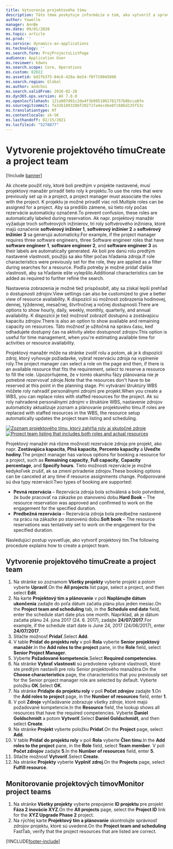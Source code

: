 ```yaml
---
title: Vytvorenie projektového tímu
description: Táto téma poskytuje informácie o tom, ako vytvoriť a spravovať projektové tímy.
author: Yowelle
manager: AnnBe
ms.date: 09/01/2020
ms.topic: article
ms.prod: ''
ms.service: dynamics-ax-applications
ms.technology: ''
ms.search.form: ProjProjectsListPage
audience: Application User
ms.reviewer: kdwns
ms.search.scope: Core, Operations
ms.custom: 82022
ms.assetid: bd2fb375-84c6-428a-8e54-f0f719045898
ms.search.region: Global
ms.author: andchoi
ms.search.validFrom: 2016-02-28
ms.dyn365.ops.version: AX 7.0.0
ms.openlocfilehash: 121a007d91c2da4f3b9951901781757b8bcca8fe
ms.sourcegitcommit: fa32b1893286f20271fa4ec4be8fc68bd135f53c
ms.translationtype: HT
ms.contentlocale: sk-SK
ms.lasthandoff: 02/15/2021
ms.locfileid: "5270877"
---
```

# <a name="create-a-project-team"></a><span data-ttu-id="58046-103">Vytvorenie projektového tímu</span><span class="sxs-lookup"><span data-stu-id="58046-103">Create a project team</span></span>

[!include [banner](../includes/banner.md)]

<span data-ttu-id="58046-104">Ak chcete použiť roly, ktoré boli predtým v projekte nastavené, musí projektový manažér priradiť tieto roly k projektu.</span><span class="sxs-lookup"><span data-stu-id="58046-104">To use the roles that were previously set up in a project, a project manager must associate the roles with the project.</span></span> <span data-ttu-id="58046-105">K projektu je možné priradiť viac rolí.</span><span class="sxs-lookup"><span data-stu-id="58046-105">Multiple roles can be assigned for a project.</span></span> <span data-ttu-id="58046-106">Aby sa predišlo zámene, sú tieto roly počas rezervácie automaticky označené.</span><span class="sxs-lookup"><span data-stu-id="58046-106">To prevent confusion, these roles are automatically labeled during reservation.</span></span> <span data-ttu-id="58046-107">Ak napr. projektový manažér vyžaduje troch softvérových inžinierov, tri roly softvérového inžiniera, ktoré majú označenie **softvérový inžinier 1**, **softvérový inžinier 2** a **softvérový inžinier 3** sa generujú automaticky.</span><span class="sxs-lookup"><span data-stu-id="58046-107">For example, if the project manager requires three software engineers, three Software engineer roles that have **software engineer 1**, **software engineer 2**, and **software engineer 3** as their labels are automatically generated.</span></span> <span data-ttu-id="58046-108">Ak boli pre danú rolu predtým nastavené vlastnosti, použijú sa ako filter počas hľadania zdroja.</span><span class="sxs-lookup"><span data-stu-id="58046-108">If role characteristics were previously set for the role, they are applied as a filter during searches for a resource.</span></span> <span data-ttu-id="58046-109">Podľa potreby je možné pridať ďalšie vlastnosti, aby sa hľadanie ešte vylepšilo.</span><span class="sxs-lookup"><span data-stu-id="58046-109">Additional characteristics can be added as required to further refine the search.</span></span>

<span data-ttu-id="58046-110">Nastavenia zobrazenia je možné tiež prispôsobiť, aby sa získal lepší prehľad o dostupnosti zdrojov.</span><span class="sxs-lookup"><span data-stu-id="58046-110">View settings can also be customized to give a better view of resource availability.</span></span> <span data-ttu-id="58046-111">K dispozícii sú možnosti zobrazenia hodinovej, dennej, týždennej, mesačnej, štvrťročnej a ročnej dostupnosti.</span><span class="sxs-lookup"><span data-stu-id="58046-111">There are options to show hourly, daily, weekly, monthly, quarterly, and annual availability.</span></span> <span data-ttu-id="58046-112">K dispozícii je tiež možnosť zobraziť dostupnú a zostávajúcu kapacitu zdrojov.</span><span class="sxs-lookup"><span data-stu-id="58046-112">There is also an option to show available and remaining capacity on resources.</span></span> <span data-ttu-id="58046-113">Táto možnosť je užitočná na správu času, keď odhadujete dostupný čas na aktivity alebo dostupnosť zdrojov.</span><span class="sxs-lookup"><span data-stu-id="58046-113">This option is useful for time management, when you're estimating available time for activities or resource availability.</span></span>

<span data-ttu-id="58046-114">Projektový manažér môže na stránke zvoliť rolu a potom, ak je k dispozícii zdroj, ktorý vyhovuje požiadavke, vybrať rezerváciu zdroja na vyplnenie roly.</span><span class="sxs-lookup"><span data-stu-id="58046-114">The project manager can select a role on the page and then, if there is an available resource that fits the requirement, select to reserve a resource to fill the role.</span></span> <span data-ttu-id="58046-115">Upozorňujeme, že v tomto okamihu fázy plánovania nie je potrebné rezervovať zdroje.</span><span class="sxs-lookup"><span data-stu-id="58046-115">Note that the resources don't have to be reserved at this point in the planning stage.</span></span> <span data-ttu-id="58046-116">Pri vytváraní štruktúry WBS môžete roly nahradiť personálnymi zdrojmi pre projekt.</span><span class="sxs-lookup"><span data-stu-id="58046-116">When you create a WBS, you can replace roles with staffed resources for the project.</span></span> <span data-ttu-id="58046-117">Ak sú roly nahradené personálnymi zdrojmi v štruktúre WBS, nastavenie zdrojov automaticky aktualizuje zoznam a plánovanie projektového tímu.</span><span class="sxs-lookup"><span data-stu-id="58046-117">If roles are replaced with staffed resources in the WBS, the resource setup automatically updates the project team listing and scheduling.</span></span>

<span data-ttu-id="58046-118">[![Zoznam projektového tímu, ktorý zahŕňa roly aj skutočné zdroje](./media/projectresourcing03-1024x368.jpg)](./media/projectresourcing03.jpg)</span><span class="sxs-lookup"><span data-stu-id="58046-118">[![Project team listing that includes both roles and actual resources](./media/projectresourcing03-1024x368.jpg)](./media/projectresourcing03.jpg)</span></span> 

<span data-ttu-id="58046-119">Projektový manažér má rôzne možnosti rezervácie zdroja pre projekt, ako napr. **Zostávajúca kapacita**, **Plná kapacita**, **Percento kapacity** a **Uveďte hodiny**.</span><span class="sxs-lookup"><span data-stu-id="58046-119">The project manager has various options for booking a resource for a project, such as **Remaining capacity**, **Full capacity**, **Capacity percentage**, and **Specify hours**.</span></span> <span data-ttu-id="58046-120">Tieto možnosti rezervácie je možné kedykoľvek zrušiť, ak sa zmení priradenie zdrojov.</span><span class="sxs-lookup"><span data-stu-id="58046-120">These booking options can be canceled at any time if resource assignments change.</span></span> <span data-ttu-id="58046-121">Podporované sú dva typy rezervácií:</span><span class="sxs-lookup"><span data-stu-id="58046-121">Two types of booking are supported:</span></span>

- <span data-ttu-id="58046-122">**Pevná rezervácia** – Rezervácia zdroja bola schválená a bolo potvrdené, že bude pracovať na zákazke po stanovenú dobu.</span><span class="sxs-lookup"><span data-stu-id="58046-122">**Hard Book** – The resource reservation was approved and confirmed to work on the engagement for the specified duration.</span></span>
- <span data-ttu-id="58046-123">**Predbežná rezervácia** – Rezervácia zdroja bola predbežne nastavené na prácu na zákazke po stanovenú dobu.</span><span class="sxs-lookup"><span data-stu-id="58046-123">**Soft book** – The resource reservations was tentatively set to work on the engagement for the specified duration.</span></span>

<span data-ttu-id="58046-124">Nasledujúci postup vysvetľuje, ako vytvoriť projektový tím.</span><span class="sxs-lookup"><span data-stu-id="58046-124">The following procedure explains how to create a project team.</span></span>

## <a name="create-a-project-team"></a><span data-ttu-id="58046-125">Vytvorenie projektového tímu</span><span class="sxs-lookup"><span data-stu-id="58046-125">Create a project team</span></span>

1. <span data-ttu-id="58046-126">Na stránke so zoznamom **Všetky projekty** vyberte projekt a potom vyberte **Upraviť**.</span><span class="sxs-lookup"><span data-stu-id="58046-126">On the **All projects** list page, select a project, and then select **Edit**.</span></span>
2. <span data-ttu-id="58046-127">Na karte **Projektový tím a plánovanie** v poli **Naplánujte dátum ukončenia** zadajte do poľa dátum začatia plánu plus jeden mesiac.</span><span class="sxs-lookup"><span data-stu-id="58046-127">On the **Project team and scheduling** tab, in the **Schedule end date** field, enter the schedule start date plus one month.</span></span> <span data-ttu-id="58046-128">Napríklad, ak je dátum začatia plánu 24. júna 2017 (24. 6. 2017), zadajte **24/07/2017**.</span><span class="sxs-lookup"><span data-stu-id="58046-128">For example, if the schedule start date is June 24, 2017 (24/06/2017), enter **24/07/2017**.</span></span>
3. <span data-ttu-id="58046-129">Stlačte možnosť **Pridať**.</span><span class="sxs-lookup"><span data-stu-id="58046-129">Select **Add**.</span></span>
4. <span data-ttu-id="58046-130">V table **Pridať do projektu roly** v poli **Rola** vyberte **Senior projektový manažér**.</span><span class="sxs-lookup"><span data-stu-id="58046-130">In the **Add roles to the project** pane, in the **Role** field, select **Senior Project Manager**.</span></span>
5. <span data-ttu-id="58046-131">Vyberte **Požadované kompetencie**.</span><span class="sxs-lookup"><span data-stu-id="58046-131">Select **Required competencies**.</span></span>
6. <span data-ttu-id="58046-132">Na stránke **Vybrať vlastnosti** sú predvolene vybrané vlastnosti, ktoré ste predtým nastavili pre rolu Senior projektového manažéra.</span><span class="sxs-lookup"><span data-stu-id="58046-132">On the **Choose characteristics** page, the characteristics that you previously set for the Senior project manager role are selected by default.</span></span> <span data-ttu-id="58046-133">Vyberte položku **OK**.</span><span class="sxs-lookup"><span data-stu-id="58046-133">Select **OK**.</span></span>
7. <span data-ttu-id="58046-134">Na stránke **Pridajte do projektu roly** v poli **Počet zdrojov** zadajte **1**.</span><span class="sxs-lookup"><span data-stu-id="58046-134">On the **Add roles to project** page, in the **Number of resources** field, enter **1**.</span></span>
8. <span data-ttu-id="58046-135">V poli **Zdroje** vyhľadávanie zobrazuje všetky zdroje, ktoré majú požadované kompetencie.</span><span class="sxs-lookup"><span data-stu-id="58046-135">In the **Resource** field, the lookup shows all resources that have the required competencies.</span></span> <span data-ttu-id="58046-136">Vyberte **Daniel Goldschmidt** a potom **Vytvoriť**.</span><span class="sxs-lookup"><span data-stu-id="58046-136">Select **Daniel Goldschmidt**, and then select **Create**.</span></span>
9. <span data-ttu-id="58046-137">Na stránke **Projekt** vyberte položku **Pridať**.</span><span class="sxs-lookup"><span data-stu-id="58046-137">On the **Project** page, select **Add**.</span></span>
10. <span data-ttu-id="58046-138">V table **Pridať do projektu roly** v poli **Rola** vyberte **Člen tímu**.</span><span class="sxs-lookup"><span data-stu-id="58046-138">In the **Add roles to the project** pane, in the **Role** field, select **Team member**.</span></span> <span data-ttu-id="58046-139">V poli **Počet zdrojov** zadajte **5**.</span><span class="sxs-lookup"><span data-stu-id="58046-139">In the **Number of resources** field, enter **5**.</span></span>
11. <span data-ttu-id="58046-140">Stlačte možnosť **Vytvoriť**.</span><span class="sxs-lookup"><span data-stu-id="58046-140">Select **Create**.</span></span>
12. <span data-ttu-id="58046-141">Na stránke **Projekty** vyberte **Vyplniť zdroj**.</span><span class="sxs-lookup"><span data-stu-id="58046-141">On the **Projects** page, select **Fulfill resource**.</span></span>

## <a name="monitor-project-teams"></a><span data-ttu-id="58046-142">Monitorovanie projektových tímov</span><span class="sxs-lookup"><span data-stu-id="58046-142">Monitor project teams</span></span>
1. <span data-ttu-id="58046-143">Na stránke **Všetky projekty** vyberte prepojenie **ID projektu** pre projekt **Fáza 2 inovácie XYZ**.</span><span class="sxs-lookup"><span data-stu-id="58046-143">On the **All projects** page, select the **Project ID** link for the **XYZ Upgrade Phase 2** project.</span></span>
2. <span data-ttu-id="58046-144">Na rýchlej karte **Projektový tím a plánovanie** skontrolujte správnosť zdrojov projektu, ktoré sú uvedené.</span><span class="sxs-lookup"><span data-stu-id="58046-144">On the **Project team and scheduling** FastTab, verify that the project resources that are listed are correct.</span></span>


[!INCLUDE[footer-include](../includes/footer-banner.md)]